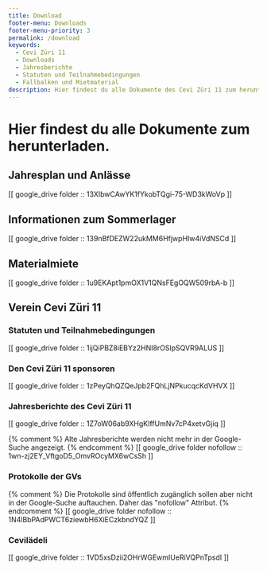 ```yaml
---
title: Download
footer-menu: Downloads
footer-menu-priority: 3
permalink: /download
keywords:
  - Cevi Züri 11
  - Downloads
  - Jahresberichte
  - Statuten und Teilnahmebedingungen
  - Fallbalken und Mietmaterial
description: Hier findest du alle Dokumente des Cevi Züri 11 zum herunterladen.
---
```


# Hier findest du alle Dokumente zum herunterladen.

## Jahresplan und Anlässe

[[ google_drive folder :: 13XIbwCAwYK1fYkobTQgi-75-WD3kWoVp ]]

## Informationen zum Sommerlager

[[ google_drive folder :: 139nBfDEZW22ukMM6HfjwpHIw4iVdNSCd ]]

## Materialmiete

[[ google_drive folder :: 1u9EKApt1pmOX1V1QNsFEgOQW509rbA-b ]]

## Verein Cevi Züri 11

### Statuten und Teilnahmebedingungen

[[ google_drive folder :: 1ijQiPBZ8iEBYz2HNI8rOSlpSQVR9ALUS ]]

### Den Cevi Züri 11 sponsoren

[[ google_drive folder :: 1zPeyQhQZQeJpb2FQhLjNPkucqcKdVHVX ]]

### Jahresberichte des Cevi Züri 11

[[ google_drive folder :: 1Z7oW06ab9XHgKIffUmNv7cP4xetvGjiq ]]

{% comment %} Alte Jahresberichte werden nicht mehr in der Google-Suche angezeigt. {% endcomment %}
[[ google_drive folder nofollow :: 1wn-zj2EY_VftgoD5_OmvROcyMX6wCsSh ]]

### Protokolle der GVs

{% comment %} Die Protokolle sind öffentlich zugänglich sollen aber nicht in der Google-Suche auftauchen. Daher das "nofollow" Attribut. {% endcomment %}
[[ google_drive folder nofollow :: 1N4lBbPAdPWCT6ziewbH6XiECzkbndYQZ ]]

### Cevilädeli

[[ google_drive folder :: 1VD5xsDzii2OHrWGEwmIUeRiVQPnTpsdI ]]